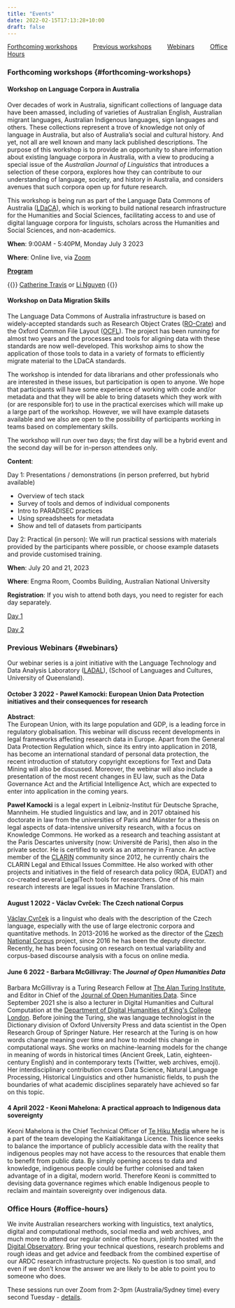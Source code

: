 ```yaml
---
title: "Events"
date: 2022-02-15T17:13:28+10:00
draft: false
---
```


[Forthcoming workshops](#forthcoming-workshops) &emsp;&emsp;
[Previous workshops](../previous) &emsp;&emsp;
[Webinars](#webinars) &emsp;&emsp;
[Office Hours](#office-hours)

### Forthcoming workshops {#forthcoming-workshops}

#### Workshop on Language Corpora in Australia

Over decades of work in Australia, significant collections of language data have been amassed, including of varieties of Australian English, Australian migrant languages, Australian Indigenous languages, sign languages and others. These collections represent a trove of knowledge not only of language in Australia, but also of Australia’s social and cultural history. And yet, not all are well known and many lack published descriptions. The purpose of this workshop is to provide an opportunity to share information about existing language corpora in Australia, with a view to producing a special issue of the _Australian Journal of Linguistics_ that introduces a selection of these corpora, explores how they can contribute to our understanding of language, society, and history in Australia, and considers avenues that such corpora open up for future research.

This workshop is being run as part of the Language Data Commons of Australia ([LDaCA](https://www.ldaca.edu.au/)), which is working to build national research infrastructure for the Humanities and Social Sciences, facilitating access to and use of digital language corpora for linguists, scholars across the Humanities and Social Sciences, and non-academics.

**When**: 9:00AM - 5:40PM, Monday July 3 2023

**Where**: Online live, via [Zoom](https://anu.zoom.us/j/82388177779?pwd=aHFEbFMwRVdqL3VzTmdDNm41QlA5UT09)

**[Program](../Workshop_LanguageCorporaInAus_2023.pdf)**

{{<raw>}}
<a href="mailto:catherine.travis@anu.edu.au?subject=Workshop on Language Coropra in Australia">Catherine Travis</a> or <a href="mailto:li.nguyen@anu.edu.au?subject=Workshop on Language Coropra in Australia">Li Nguyen</a>
{{</raw>}}

#### Workshop on Data Migration Skills

The Language Data Commons of Australia infrastructure is based on widely-accepted standards such as Research Object Crates ([RO-Crate](https://www.researchobject.org/ro-crate/)) and the Oxford Common File Layout ([OCFL](https://ocfl.io/)). The project has been running for almost two years and the processes and tools for aligning data with these standards are now well-developed. This workshop aims to show the application of those tools to data in a variety of formats to efficiently migrate material to the LDaCA standards.

The workshop is intended for data librarians and other professionals who are interested in these issues, but participation is open to anyone. We hope that participants will have some experience of working with code and/or metadata and that they will be able to bring datasets which they work with (or are responsible for) to use in the practical exercises which will make up a large part of the workshop. However, we will have example datasets available and we also are open to the possibility of participants working in teams based on complementary skills.

The workshop will run over two days; the first day will be a hybrid event and the second day will be for in-person attendees only.

**Content**:

Day 1: Presentations / demonstrations (in person preferred, but hybrid available)

- Overview of tech stack
- Survey of tools and demos of individual components
- Intro to PARADISEC practices
- Using spreadsheets for metadata
- Show and tell of datasets from participants

Day 2: Practical (in person):
We will run practical sessions with materials provided by the participants where possible, or choose example datasets and provide customised training.

**When**: July 20 and 21, 2023

**Where**: Engma Room, Coombs Building, Australian National University

**Registration**: If you wish to attend both days, you need to register for each day separately.

[Day 1](https://www.eventbrite.com.au/e/660928152897)

[Day 2](https://www.eventbrite.com.au/e/654718028247)

### Previous Webinars {#webinars}

Our webinar series is a joint initiative with the Language Technology and Data Analysis Laboratory ([LADAL](https://slcladal.github.io/index.html)), (School of Languages and Cultures, University of Queensland).

#### October 3 2022 - Paweł Kamocki: European Union Data Protection initiatives and their consequences for research

**Abstract**:<br>
The European Union, with its large population and GDP, is a leading force in regulatory globalisation. This webinar will discuss recent developments in legal frameworks affecting research data in Europe. Apart from the General Data Protection Regulation which, since its entry into application in 2018, has become an international standard of personal data protection, the recent introduction of statutory copyright exceptions for Text and Data Mining will also be discussed. Moreover, the webinar will also include a presentation of the most recent changes in EU law, such as the Data Governance Act and the Artificial Intelligence Act, which are expected to enter into application in the coming years.

**Paweł Kamocki** is a legal expert in Leibniz-Institut für Deutsche Sprache, Mannheim. He studied linguistics and law, and in 2017 obtained his doctorate in law from the universities of Paris and Münster for a thesis on legal aspects of data-intensive university research, with a focus on Knowledge Commons. He worked as a research and teaching assistant at the Paris Descartes university (now: Université de Paris), then also in the private sector. He is certified to work as an attorney in France. An active member of the [CLARIN](https://www.clarin.eu/) community since 2012, he currently chairs the CLARIN Legal and Ethical Issues Committee. He also worked with other projects and initiatives in the field of research data policy (RDA, EUDAT) and co-created several LegalTech tools for researchers. One of his main research interests are legal issues in Machine Translation.

#### August 1 2022 - Václav Cvrček: The Czech national Corpus

[Václav Cvrček](https://ucnk.ff.cuni.cz/en/institute/people/vaclav-cvrcek-2/) is a linguist who deals with the description of the Czech language, especially with the use of large electronic corpora and quantitative methods. In 2013-2016 he worked as the director of the [Czech National Corpus](https://ucnk.ff.cuni.cz/en/) project, since 2016 he has been the deputy director. Recently, he has been focusing on research on textual variability and corpus-based discourse analysis with a focus on online media.

#### June 6 2022 - Barbara McGillivray: The _Journal of Open Humanities Data_

Barbara McGillivray is a Turing Research Fellow at [The Alan Turing Institute](https://www.turing.ac.uk/), and Editor in Chief of the [Journal of Open Humanities Data](https://openhumanitiesdata.metajnl.com/). Since September 2021 she is also a lecturer in Digital Humanities and Cultural Computation at the [Department of Digital Humanities of King's College London](https://www.kcl.ac.uk/ddh). Before joining the Turing, she was language technologist in the Dictionary division of Oxford University Press and data scientist in the Open Research Group of Springer Nature. Her research at the Turing is on how words change meaning over time and how to model this change in computational ways. She works on machine-learning models for the change in meaning of words in historical times (Ancient Greek, Latin, eighteen-century English) and in contemporary texts (Twitter, web archives, emoji). Her interdisciplinary contribution covers Data Science, Natural Language Processing, Historical Linguistics and other humanistic fields, to push the boundaries of what academic disciplines separately have achieved so far on this topic.

#### 4 April 2022 - Keoni Mahelona: A practical approach to Indigenous data sovereignty

Keoni Mahelona is the Chief Technical Officer of [Te Hiku Media](https://tehiku.nz/) where he is a part of the team developing the Kaitiakitanga Licence. This licence seeks to balance the importance of publicly accessible data with the reality that indigenous peoples may not have access to the resources that enable them to benefit from public data. By simply opening access to data and knowledge, indigenous people could be further colonised and taken advantage of in a digital, modern world. Therefore Keoni is committed to devising data governance regimes which enable Indigenous people to reclaim and maintain sovereignty over indigenous data.

### Office Hours {#office-hours}

We invite Australian researchers working with linguistics, text analytics, digital and computational methods, social media and web archives, and much more to attend our regular online office hours, jointly hosted with the [Digital Observatory](https://research.qut.edu.au/digitalobservatory/). Bring your technical questions, research problems and rough ideas and get advice and feedback from the combined expertise of our ARDC research infrastructure projects. No question is too small, and even if we don’t know the answer we are likely to be able to point you to someone who does.

These sessions run over Zoom from 2-3pm (Australia/Sydney time) every second Tuesday - [details](https://research.qut.edu.au/digitalobservatory/office-hours/).
